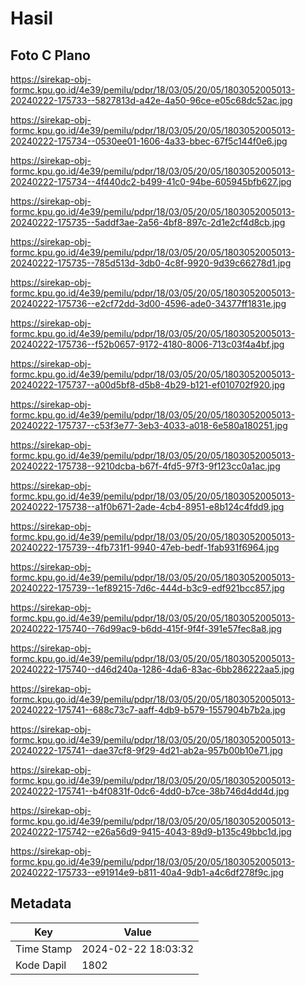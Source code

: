 # Hasil

## Foto C Plano

https://sirekap-obj-formc.kpu.go.id/4e39/pemilu/pdpr/18/03/05/20/05/1803052005013-20240222-175733--5827813d-a42e-4a50-96ce-e05c68dc52ac.jpg

https://sirekap-obj-formc.kpu.go.id/4e39/pemilu/pdpr/18/03/05/20/05/1803052005013-20240222-175734--0530ee01-1606-4a33-bbec-67f5c144f0e6.jpg

https://sirekap-obj-formc.kpu.go.id/4e39/pemilu/pdpr/18/03/05/20/05/1803052005013-20240222-175734--4f440dc2-b499-41c0-94be-605945bfb627.jpg

https://sirekap-obj-formc.kpu.go.id/4e39/pemilu/pdpr/18/03/05/20/05/1803052005013-20240222-175735--5addf3ae-2a56-4bf8-897c-2d1e2cf4d8cb.jpg

https://sirekap-obj-formc.kpu.go.id/4e39/pemilu/pdpr/18/03/05/20/05/1803052005013-20240222-175735--785d513d-3db0-4c8f-9920-9d39c66278d1.jpg

https://sirekap-obj-formc.kpu.go.id/4e39/pemilu/pdpr/18/03/05/20/05/1803052005013-20240222-175736--e2cf72dd-3d00-4596-ade0-34377ff1831e.jpg

https://sirekap-obj-formc.kpu.go.id/4e39/pemilu/pdpr/18/03/05/20/05/1803052005013-20240222-175736--f52b0657-9172-4180-8006-713c03f4a4bf.jpg

https://sirekap-obj-formc.kpu.go.id/4e39/pemilu/pdpr/18/03/05/20/05/1803052005013-20240222-175737--a00d5bf8-d5b8-4b29-b121-ef010702f920.jpg

https://sirekap-obj-formc.kpu.go.id/4e39/pemilu/pdpr/18/03/05/20/05/1803052005013-20240222-175737--c53f3e77-3eb3-4033-a018-6e580a180251.jpg

https://sirekap-obj-formc.kpu.go.id/4e39/pemilu/pdpr/18/03/05/20/05/1803052005013-20240222-175738--9210dcba-b67f-4fd5-97f3-9f123cc0a1ac.jpg

https://sirekap-obj-formc.kpu.go.id/4e39/pemilu/pdpr/18/03/05/20/05/1803052005013-20240222-175738--a1f0b671-2ade-4cb4-8951-e8b124c4fdd9.jpg

https://sirekap-obj-formc.kpu.go.id/4e39/pemilu/pdpr/18/03/05/20/05/1803052005013-20240222-175739--4fb731f1-9940-47eb-bedf-1fab931f6964.jpg

https://sirekap-obj-formc.kpu.go.id/4e39/pemilu/pdpr/18/03/05/20/05/1803052005013-20240222-175739--1ef89215-7d6c-444d-b3c9-edf921bcc857.jpg

https://sirekap-obj-formc.kpu.go.id/4e39/pemilu/pdpr/18/03/05/20/05/1803052005013-20240222-175740--76d99ac9-b6dd-415f-9f4f-391e57fec8a8.jpg

https://sirekap-obj-formc.kpu.go.id/4e39/pemilu/pdpr/18/03/05/20/05/1803052005013-20240222-175740--d46d240a-1286-4da6-83ac-6bb286222aa5.jpg

https://sirekap-obj-formc.kpu.go.id/4e39/pemilu/pdpr/18/03/05/20/05/1803052005013-20240222-175741--688c73c7-aaff-4db9-b579-1557904b7b2a.jpg

https://sirekap-obj-formc.kpu.go.id/4e39/pemilu/pdpr/18/03/05/20/05/1803052005013-20240222-175741--dae37cf8-9f29-4d21-ab2a-957b00b10e71.jpg

https://sirekap-obj-formc.kpu.go.id/4e39/pemilu/pdpr/18/03/05/20/05/1803052005013-20240222-175741--b4f0831f-0dc6-4dd0-b7ce-38b746d4dd4d.jpg

https://sirekap-obj-formc.kpu.go.id/4e39/pemilu/pdpr/18/03/05/20/05/1803052005013-20240222-175742--e26a56d9-9415-4043-89d9-b135c49bbc1d.jpg

https://sirekap-obj-formc.kpu.go.id/4e39/pemilu/pdpr/18/03/05/20/05/1803052005013-20240222-175733--e91914e9-b811-40a4-9db1-a4c6df278f9c.jpg


## Metadata

| Key        | Value               |
| ---------- | ------------------- |
| Time Stamp | 2024-02-22 18:03:32 |
| Kode Dapil | 1802                |



